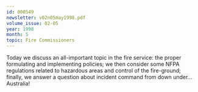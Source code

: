 ```yaml
---
id: 000549
newsletter: v02n05may1998.pdf
volume_issue: 02-05
year: 1998
month: 5
topic: Fire Commissioners
---
```


Today we discuss an all-important topic in the fire service: the proper formulating and implementing policies; we then consider some NFPA regulations related to hazardous areas and control of the fire-ground; finally, we answer a question about incident command from down under…Australia!